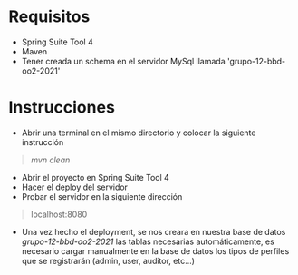 # Requisitos
- Spring Suite Tool 4
- Maven
- Tener creada un schema en el servidor MySql llamada 'grupo-12-bbd-oo2-2021'

# Instrucciones
- Abrir una terminal en el mismo directorio y colocar la siguiente instrucción
> *mvn clean* 
- Abrir el proyecto en Spring Suite Tool 4
- Hacer el deploy del servidor
- Probar el servidor en la siguiente dirección
> localhost:8080
- Una vez hecho el deployment, se nos creara en nuestra base de datos *grupo-12-bbd-oo2-2021* las tablas necesarias automáticamente, es necesario cargar manualmente en la base de datos los tipos de perfiles que se registrarán (admin, user, auditor, etc...)


